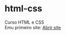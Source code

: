 # html-css
 Curso HTML e CSS
 <br>
 Emu primeiro site: 
 <a href="https://edwincastanoguerrero.github.io/html-css/exercicios/Nova%20pasta/android.html">Abrir site</a>
